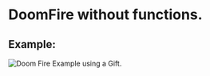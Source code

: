 # DoomFire without functions.

## Example: 

![Doom Fire Example using a Gift.](https://github.com/PedroBarbosaSw/DoomFire/blob/main/GIF%20Fogo%20Doom.gif)
